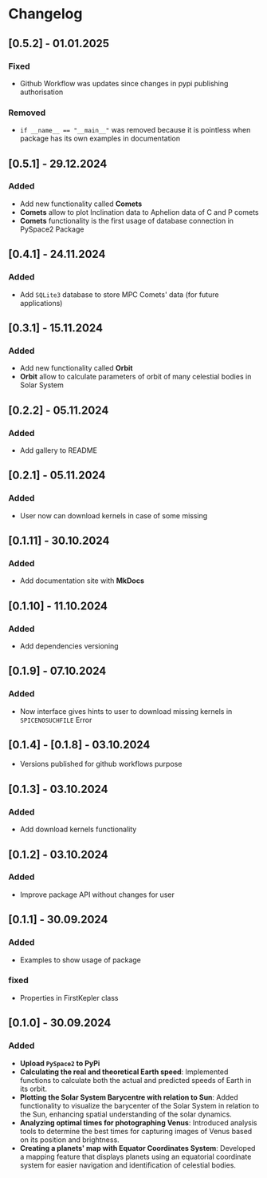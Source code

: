 # Changelog

## [0.5.2] - 01.01.2025
### Fixed
- Github Workflow was updates since changes in pypi publishing authorisation
### Removed
- `if __name__ == "__main__"` was removed because it is pointless when package has its own examples in documentation 

## [0.5.1] - 29.12.2024
### Added
- Add new functionality called **Comets**
- **Comets** allow to plot Inclination data to Aphelion data of C and P comets
- **Comets** functionality is the first usage of database connection in PySpace2 Package

## [0.4.1] - 24.11.2024
### Added
- Add `SQLite3` database to store MPC Comets' data (for future applications)

## [0.3.1] - 15.11.2024
### Added
- Add new functionality called **Orbit**
- **Orbit** allow to calculate parameters of orbit of many celestial bodies in Solar System

## [0.2.2] - 05.11.2024
### Added
- Add gallery to README

## [0.2.1] - 05.11.2024
### Added
- User now can download kernels in case of some missing

## [0.1.11] - 30.10.2024
### Added
- Add documentation site with **MkDocs**

## [0.1.10] - 11.10.2024
### Added
- Add dependencies versioning

## [0.1.9] - 07.10.2024
### Added
- Now interface gives hints to user to download missing kernels in `SPICENOSUCHFILE` Error

## [0.1.4] - [0.1.8] - 03.10.2024
- Versions published for github workflows purpose

## [0.1.3] - 03.10.2024
### Added
- Add download kernels functionality


## [0.1.2] - 03.10.2024
### Added
- Improve package API without changes for user


## [0.1.1] - 30.09.2024
### Added
- Examples to show usage of package

### fixed
- Properties in FirstKepler class

## [0.1.0] - 30.09.2024
### Added

- **Upload `PySpace2` to PyPi**
- **Calculating the real and theoretical Earth speed**: Implemented functions to calculate both the actual and predicted speeds of Earth in its orbit.
- **Plotting the Solar System Barycentre with relation to Sun**: Added functionality to visualize the barycenter of the Solar System in relation to the Sun, enhancing spatial understanding of the solar dynamics.
- **Analyzing optimal times for photographing Venus**: Introduced analysis tools to determine the best times for capturing images of Venus based on its position and brightness.
- **Creating a planets' map with Equator Coordinates System**: Developed a mapping feature that displays planets using an equatorial coordinate system for easier navigation and identification of celestial bodies.




